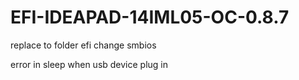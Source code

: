 # EFI-IDEAPAD-14IML05-OC-0.8.7
replace to folder efi
change smbios

error in sleep when usb device plug in

